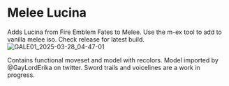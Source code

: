 # Melee Lucina
Adds Lucina from Fire Emblem Fates to Melee. Use the m-ex tool to add to vanilla melee iso. 
Check release for latest build.
![GALE01_2025-03-28_04-47-01](https://github.com/user-attachments/assets/a13dfa8f-8f6e-4f54-9d72-add36614a697)

Contains functional moveset and model with recolors. Model imported by @GayLordErika on twitter.
Sword trails and voicelines are a work in progress.
